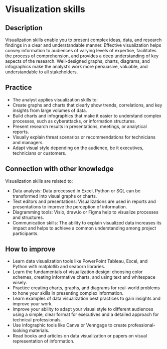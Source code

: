 # Visualization skills

## Description
Visualization skills enable you to present complex ideas, data, and research findings in a clear and understandable manner. Effective visualization helps convey information to audiences of varying levels of expertise, facilitates the process of comprehension, and provides a deep understanding of key aspects of the research. Well-designed graphs, charts, diagrams, and infographics make the analyst’s work more persuasive, valuable, and understandable to all stakeholders.

## Practice
- The analyst applies visualization skills to:
- Create graphs and charts that clearly show trends, correlations, and key insights from large volumes of data.
- Build charts and infographics that make it easier to understand complex processes, such as cyberattacks, or information structures.
- Present research results in presentations, meetings, or analytical reports.
- Visually explain threat scenarios or recommendations for technicians and managers.
- Adapt visual style depending on the audience, be it executives, technicians or customers.

## Connection with other knowledge

Visualization skills are related to:
- Data analysis: Data processed in Excel, Python or SQL can be transformed into visual graphs or charts.
- Text editors and presentations: Visualizations are used in reports and presentations to improve the perception of information.
- Diagramming tools: Visio, draw.io or Figma help to visualize processes and structures.
- Communication skills: The ability to explain visualized data increases its impact and helps to achieve a common understanding among project participants.

## How to improve
- Learn data visualization tools like PowerPoint Tableau, Excel, and Python with matplotlib and seaborn libraries.
- Learn the fundamentals of visualization design: choosing color schemes, creating informative charts, and using text and whitespace wisely.
- Practice creating charts, graphs, and diagrams for real-world problems to hone your skills in presenting complex information.
- Learn examples of data visualization best practices to gain insights and improve your work.
- Improve your ability to adapt your visual style to different audiences using a simple, clear format for executives and a detailed approach for technical professionals.
- Use infographic tools like Canva or Venngage to create professional-looking materials.
- Read books and articles on data visualization or papers on visual representation of information.
